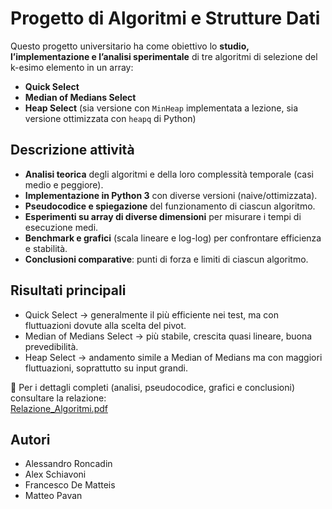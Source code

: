 # Progetto di Algoritmi e Strutture Dati

Questo progetto universitario ha come obiettivo lo **studio, l’implementazione e l’analisi sperimentale** di tre algoritmi di selezione del k-esimo elemento in un array:

- **Quick Select**
- **Median of Medians Select**
- **Heap Select** (sia versione con `MinHeap` implementata a lezione, sia versione ottimizzata con `heapq` di Python)

## Descrizione attività
- **Analisi teorica** degli algoritmi e della loro complessità temporale (casi medio e peggiore).
- **Implementazione in Python 3** con diverse versioni (naive/ottimizzata).
- **Pseudocodice e spiegazione** del funzionamento di ciascun algoritmo.
- **Esperimenti su array di diverse dimensioni** per misurare i tempi di esecuzione medi.
- **Benchmark e grafici** (scala lineare e log-log) per confrontare efficienza e stabilità.
- **Conclusioni comparative**: punti di forza e limiti di ciascun algoritmo.

## Risultati principali
- Quick Select → generalmente il più efficiente nei test, ma con fluttuazioni dovute alla scelta del pivot.
- Median of Medians Select → più stabile, crescita quasi lineare, buona prevedibilità.
- Heap Select → andamento simile a Median of Medians ma con maggiori fluttuazioni, soprattutto su input grandi.

📄 Per i dettagli completi (analisi, pseudocodice, grafici e conclusioni) consultare la relazione:  
[Relazione_Algoritmi.pdf](Relazione_Algoritmi.pdf)

## Autori
- Alessandro Roncadin  
- Alex Schiavoni  
- Francesco De Matteis  
- Matteo Pavan  
